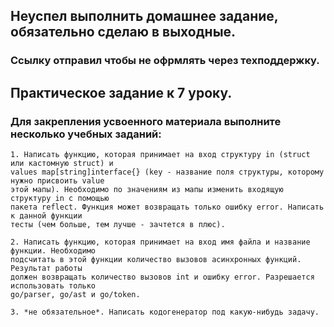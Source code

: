 ## Неуспел выполнить домашнее задание, обязательно сделаю в выходные.
### Ссылку отправил чтобы не офрмлять через техподдержку.



## Практическое задание к 7 уроку.
### Для закрепления усвоенного материала выполните несколько учебных заданий:
```
1. Написать функцию, которая принимает на вход структуру in (struct или кастомную struct) и
values map[string]interface{} (key - название поля структуры, которому нужно присвоить value
этой мапы). Необходимо по значениям из мапы изменить входящую структуру in с помощью
пакета reflect. Функция может возвращать только ошибку error. Написать к данной функции
тесты (чем больше, тем лучше - зачтется в плюс).
```
```
2. Написать функцию, которая принимает на вход имя файла и название функции. Необходимо
подсчитать в этой функции количество вызовов асинхронных функций. Результат работы
должен возвращать количество вызовов int и ошибку error. Разрешается использовать только
go/parser, go/ast и go/token.
```

```
3. *не обязательное*. Написать кодогенератор под какую-нибудь задачу.
```